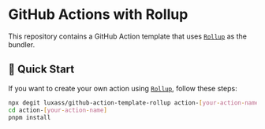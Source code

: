 # GitHub Actions with Rollup

This repository contains a GitHub Action template that uses [`Rollup`](https://rollupjs.org) as the bundler.

## 🚀 Quick Start

If you want to create your own action using [`Rollup`](https://rollupjs.org), follow these steps:

```bash
npx degit luxass/github-action-template-rollup action-[your-action-name]
cd action-[your-action-name]
pnpm install
```
